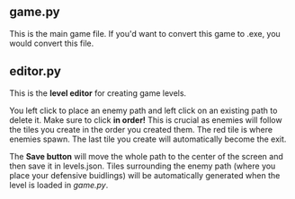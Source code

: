 ## game.py
This is the main game file. If you'd want to convert this game to .exe, you would convert this file.

## editor.py
This is the **level editor** for creating game levels.

You left click to place an enemy path and left click on an existing path to delete it. Make sure to click **in order!** This is crucial as enemies will follow the tiles you create in the order you created them. The red tile is where enemies spawn. The last tile you create will automatically become the exit.

The **Save button** will move the whole path to the center of the screen and then save it in levels.json. Tiles surrounding the enemy path (where you place your defensive buidlings) will be automatically generated when the level is loaded in *game.py*.
